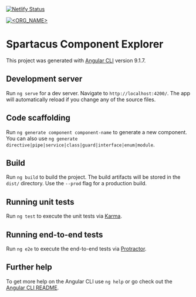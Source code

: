 [![Netlify Status](https://api.netlify.com/api/v1/badges/e060e334-0ee5-404c-9d20-c51ffa93a041/deploy-status)](https://app.netlify.com/sites/friendly-darwin-75acce/deploys)

[![<ORG_NAME>](https://circleci.com/gh/janrode/sap-spartacus-component-explorer.svg?style=shield)](https://circleci.com/gh/janrode/sap-spartacus-component-explorer)

# Spartacus Component Explorer

This project was generated with [Angular CLI](https://github.com/angular/angular-cli) version 9.1.7.

## Development server

Run `ng serve` for a dev server. Navigate to `http://localhost:4200/`. The app will automatically reload if you change any of the source files.

## Code scaffolding

Run `ng generate component component-name` to generate a new component. You can also use `ng generate directive|pipe|service|class|guard|interface|enum|module`.

## Build

Run `ng build` to build the project. The build artifacts will be stored in the `dist/` directory. Use the `--prod` flag for a production build.

## Running unit tests

Run `ng test` to execute the unit tests via [Karma](https://karma-runner.github.io).

## Running end-to-end tests

Run `ng e2e` to execute the end-to-end tests via [Protractor](http://www.protractortest.org/).

## Further help

To get more help on the Angular CLI use `ng help` or go check out the [Angular CLI README](https://github.com/angular/angular-cli/blob/master/README.md).
